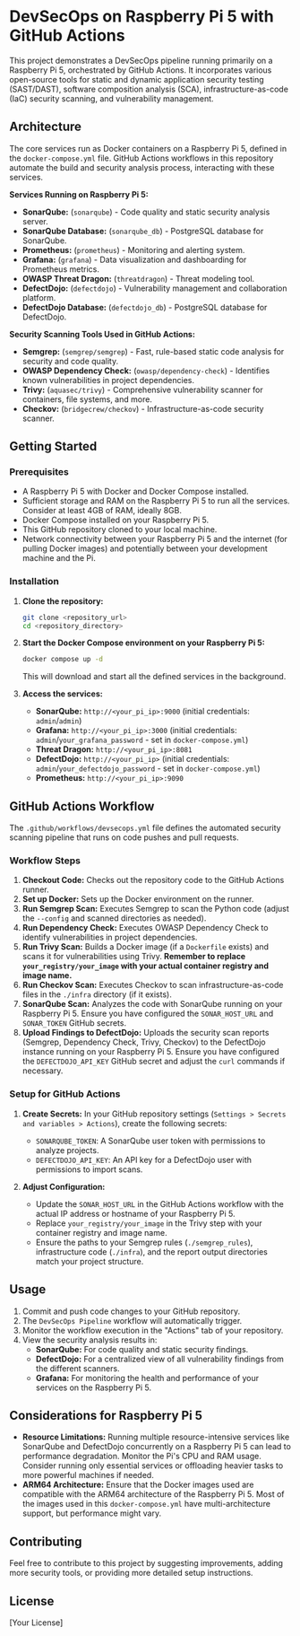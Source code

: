 # DevSecOps on Raspberry Pi 5 with GitHub Actions

This project demonstrates a DevSecOps pipeline running primarily on a Raspberry Pi 5, orchestrated by GitHub Actions. It incorporates various open-source tools for static and dynamic application security testing (SAST/DAST), software composition analysis (SCA), infrastructure-as-code (IaC) security scanning, and vulnerability management.

## Architecture

The core services run as Docker containers on a Raspberry Pi 5, defined in the `docker-compose.yml` file. GitHub Actions workflows in this repository automate the build and security analysis process, interacting with these services.

**Services Running on Raspberry Pi 5:**

* **SonarQube:** (`sonarqube`) - Code quality and static security analysis server.
* **SonarQube Database:** (`sonarqube_db`) - PostgreSQL database for SonarQube.
* **Prometheus:** (`prometheus`) - Monitoring and alerting system.
* **Grafana:** (`grafana`) - Data visualization and dashboarding for Prometheus metrics.
* **OWASP Threat Dragon:** (`threatdragon`) - Threat modeling tool.
* **DefectDojo:** (`defectdojo`) - Vulnerability management and collaboration platform.
* **DefectDojo Database:** (`defectdojo_db`) - PostgreSQL database for DefectDojo.

**Security Scanning Tools Used in GitHub Actions:**

* **Semgrep:** (`semgrep/semgrep`) - Fast, rule-based static code analysis for security and code quality.
* **OWASP Dependency Check:** (`owasp/dependency-check`) - Identifies known vulnerabilities in project dependencies.
* **Trivy:** (`aquasec/trivy`) - Comprehensive vulnerability scanner for containers, file systems, and more.
* **Checkov:** (`bridgecrew/checkov`) - Infrastructure-as-code security scanner.

## Getting Started

### Prerequisites

* A Raspberry Pi 5 with Docker and Docker Compose installed.
* Sufficient storage and RAM on the Raspberry Pi 5 to run all the services. Consider at least 4GB of RAM, ideally 8GB.
* Docker Compose installed on your Raspberry Pi 5.
* This GitHub repository cloned to your local machine.
* Network connectivity between your Raspberry Pi 5 and the internet (for pulling Docker images) and potentially between your development machine and the Pi.

### Installation

1.  **Clone the repository:**
    ```bash
    git clone <repository_url>
    cd <repository_directory>
    ```

2.  **Start the Docker Compose environment on your Raspberry Pi 5:**
    ```bash
    docker compose up -d
    ```
    This will download and start all the defined services in the background.

3.  **Access the services:**
    * **SonarQube:** `http://<your_pi_ip>:9000` (initial credentials: `admin`/`admin`)
    * **Grafana:** `http://<your_pi_ip>:3000` (initial credentials: `admin`/`your_grafana_password` - set in `docker-compose.yml`)
    * **Threat Dragon:** `http://<your_pi_ip>:8081`
    * **DefectDojo:** `http://<your_pi_ip>` (initial credentials: `admin`/`your_defectdojo_password` - set in `docker-compose.yml`)
    * **Prometheus:** `http://<your_pi_ip>:9090`

## GitHub Actions Workflow

The `.github/workflows/devsecops.yml` file defines the automated security scanning pipeline that runs on code pushes and pull requests.

### Workflow Steps

1.  **Checkout Code:** Checks out the repository code to the GitHub Actions runner.
2.  **Set up Docker:** Sets up the Docker environment on the runner.
3.  **Run Semgrep Scan:** Executes Semgrep to scan the Python code (adjust the `--config` and scanned directories as needed).
4.  **Run Dependency Check:** Executes OWASP Dependency Check to identify vulnerabilities in project dependencies.
5.  **Run Trivy Scan:** Builds a Docker image (if a `Dockerfile` exists) and scans it for vulnerabilities using Trivy. **Remember to replace `your_registry/your_image` with your actual container registry and image name.**
6.  **Run Checkov Scan:** Executes Checkov to scan infrastructure-as-code files in the `./infra` directory (if it exists).
7.  **SonarQube Scan:** Analyzes the code with SonarQube running on your Raspberry Pi 5. Ensure you have configured the `SONAR_HOST_URL` and `SONAR_TOKEN` GitHub secrets.
8.  **Upload Findings to DefectDojo:** Uploads the security scan reports (Semgrep, Dependency Check, Trivy, Checkov) to the DefectDojo instance running on your Raspberry Pi 5. Ensure you have configured the `DEFECTDOJO_API_KEY` GitHub secret and adjust the `curl` commands if necessary.

### Setup for GitHub Actions

1.  **Create Secrets:** In your GitHub repository settings (`Settings > Secrets and variables > Actions`), create the following secrets:
    * `SONARQUBE_TOKEN`: A SonarQube user token with permissions to analyze projects.
    * `DEFECTDOJO_API_KEY`: An API key for a DefectDojo user with permissions to import scans.

2.  **Adjust Configuration:**
    * Update the `SONAR_HOST_URL` in the GitHub Actions workflow with the actual IP address or hostname of your Raspberry Pi 5.
    * Replace `your_registry/your_image` in the Trivy step with your container registry and image name.
    * Ensure the paths to your Semgrep rules (`./semgrep_rules`), infrastructure code (`./infra`), and the report output directories match your project structure.

## Usage

1.  Commit and push code changes to your GitHub repository.
2.  The `DevSecOps Pipeline` workflow will automatically trigger.
3.  Monitor the workflow execution in the "Actions" tab of your repository.
4.  View the security analysis results in:
    * **SonarQube:** For code quality and static security findings.
    * **DefectDojo:** For a centralized view of all vulnerability findings from the different scanners.
    * **Grafana:** For monitoring the health and performance of your services on the Raspberry Pi 5.

## Considerations for Raspberry Pi 5

* **Resource Limitations:** Running multiple resource-intensive services like SonarQube and DefectDojo concurrently on a Raspberry Pi 5 can lead to performance degradation. Monitor the Pi's CPU and RAM usage. Consider running only essential services or offloading heavier tasks to more powerful machines if needed.
* **ARM64 Architecture:** Ensure that the Docker images used are compatible with the ARM64 architecture of the Raspberry Pi 5. Most of the images used in this `docker-compose.yml` have multi-architecture support, but performance might vary.

## Contributing

Feel free to contribute to this project by suggesting improvements, adding more security tools, or providing more detailed setup instructions.

## License

[Your License]
